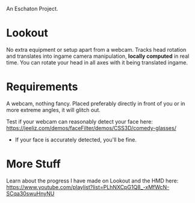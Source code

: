An Eschaton Project.

# Lookout
No extra equipment or setup apart from a webcam. Tracks head rotation and translates into ingame camera manipulation, **locally computed** in real time.  You can rotate your head in all axes with it being translated ingame.

# Requirements
A webcam, nothing fancy. Placed preferably directly in front of you or in more extreme angles, it will glitch out. 

Test if your webcam can reasonably detect your face here: https://jeeliz.com/demos/faceFilter/demos/CSS3D/comedy-glasses/
- If your face is accurately detected, you'll be fine.

# More Stuff
Learn about the progress I have made on Lookout and the HMD here: https://www.youtube.com/playlist?list=PLhNXCpG1Q8_-xMfWcN-SCqa30swuHnyNU
